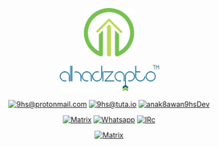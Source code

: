 <p align="center">
  <a><img src="https://github.com/hadymaggot/9hs.my.id/blob/main/localtime/_/images/ico2.png" width="100" alt="Ahadizapto Logo"></a>
</p>

<p align="center">
  <a href="https://9hs.my.id" target="_blank"><img src="https://github.com/hadymaggot/9hs.my.id/blob/main/localtime/_/images/alhadizapto.png" width="200" alt="Laravel Logo"></a>
</p>

<p align="center">
  <a href="mailto:9hs@protonmail.com" target="_blank"><img src="https://img.shields.io/badge/ProtonMail-8B89CC?style=for-the-badge&logo=protonmail&logoColor=white" alt="9hs@protonmail.com"></a>
  <a href="mailto:9hs@tuta.io" target="_blank"><img src="https://img.shields.io/badge/Tutanota-840010?style=for-the-badge&logo=Tutanota&logoColor=white" alt="9hs@tuta.io"></a>
  <a href="https://t.me/anak8awan9hsDev" target="_blank"><img src="https://img.shields.io/badge/Telegram-2CA5E0?style=for-the-badge&logo=telegram&logoColor=white" alt="anak8awan9hsDev"></a>
</p>
<p align="center">
  <a href="https://matrix.to/#/@9hs:Amatrix.org" target="_blank"><img src="https://img.shields.io/badge/Matrix-9hs-white?logo=matrix" alt="Matrix"></a>
  <a href="https://wa.me/message/ZWXNSOSECGUPF1" target="_blank"><img src="https://img.shields.io/badge/Whatsapp-Ahadizapto-green?logo=whatsapp" alt="Whatsapp"></a>
  <a href="https://webchat.oftc.net/?nick=&channels=%23ahadizapto&uio=d4" target="_blank"><img src="https://img.shields.io/badge/webIRC-9hs-magenta?logo=liberadotchat" alt="IRc"></a>
</p>

<p align="center">
  <a href="https://9hs.my.id" target="_blank"><img src="https://img.shields.io/uptimerobot/status/m794105541-bb4b4597366a83b26863f084?label=VPS&logo=docker" alt="Matrix"></a>
</p>

#
